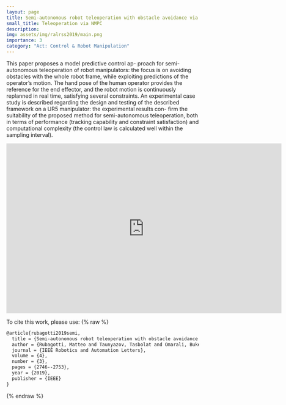```yaml
---
layout: page
title: Semi-autonomous robot teleoperation with obstacle avoidance via model predictive control
small_title: Teleoperation via NMPC
description: 
img: assets/img/ralrss2019/main.png
importance: 3
category: "Act: Control & Robot Manipulation"
---
```


This paper proposes a model predictive control ap- proach for semi-autonomous teleoperation of robot manipulators: the focus is on avoiding obstacles with the whole robot frame, while exploiting predictions of the operator’s motion. The hand pose of the human operator provides the reference for the end effector, and the robot motion is continuously replanned in real time, satisfying several constraints. An experimental case study is described regarding the design and testing of the described framework on a UR5 manipulator: the experimental results con- firm the suitability of the proposed method for semi-autonomous teleoperation, both in terms of performance (tracking capability and constraint satisfaction) and computational complexity (the control law is calculated well within the sampling interval).


<p style="text-align:center">
<iframe width="720" height="445" id="player" src="https://www.youtube.com/embed/P9rCNJrjTjw?enablejsapi=1&origin=https://yourdomain.com&showinfo=0&iv_load_policy=3&modestbranding=1&theme=light&color=white&rel=0" frameborder="0"></iframe>
</p>

To cite this work, please use:
{% raw %}
```html
@article{rubagotti2019semi,
  title = {Semi-autonomous robot teleoperation with obstacle avoidance via model predictive control},
  author = {Rubagotti, Matteo and Taunyazov, Tasbolat and Omarali, Bukeikhan and Shintemirov, Almas},
  journal = {IEEE Robotics and Automation Letters},
  volume = {4},
  number = {3},
  pages = {2746--2753},
  year = {2019},
  publisher = {IEEE}
}
```
{% endraw %}
